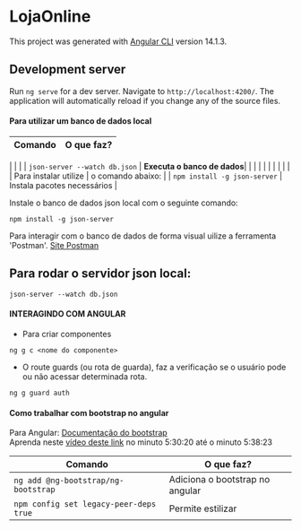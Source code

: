 # LojaOnline

This project was generated with [Angular CLI](https://github.com/angular/angular-cli) version 14.1.3.

## Development server

Run `ng serve` for a dev server. Navigate to `http://localhost:4200/`. The application will automatically reload if you change any of the source files.


#### Para utilizar um banco de dados local

| Comando                         | O que faz?                  |
| ------------------------------- | --------------------------- |

|                                 |                             |
| `json-server --watch db.json`   | **Executa o banco de dados**|
|                                 |                             |
|                                 |                             |
|                                 |                             |
|  Para instalar utilize          | o comando abaixo:           |
| `npm install -g json-server`    | Instala pacotes necessários | 

Instale o banco de dados json local com o seguinte comando:

    npm install -g json-server

Para interagir com o banco de dados de forma visual uilize a ferramenta 'Postman'.
[Site Postman](https://www.postman.com/)

## Para rodar o servidor json local:
 
    json-server --watch db.json

#### INTERAGINDO COM ANGULAR

- Para criar componentes
```
ng g c <nome do componente>
```
- O route guards (ou rota de guarda), faz a verificação se o usuário pode ou não acessar determinada rota.
```
ng g guard auth
``` 
#### Como trabalhar com bootstrap no angular


Para Angular: [Documentação do bootstrap](https://ng-bootstrap.github.io/#/home) <br>
Aprenda neste [vídeo deste link](https://www.youtube.com/watch?v=CF59AuAKI6o&t=5435s) no minuto 5:30:20 até o minuto 5:38:23

| Comando                                 | O que faz?                      |
| --------------------------------------- | ------------------------------- |
| `ng add @ng-bootstrap/ng-bootstrap`     | Adiciona o bootstrap no angular | 
| `npm config set legacy-peer-deps true`  | Permite estilizar  | 
